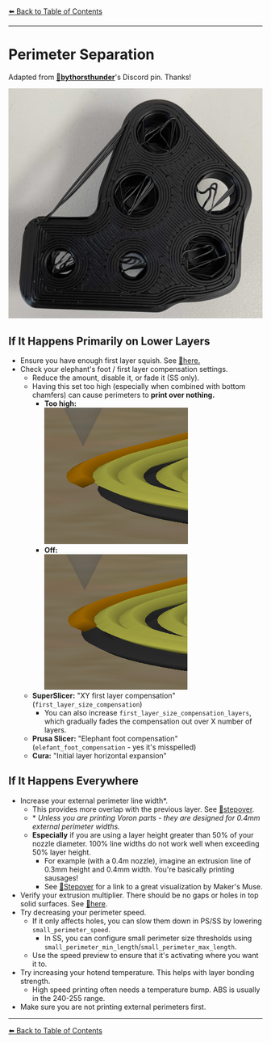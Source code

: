 [:arrow_left: Back to Table of Contents](/README.md)

---
# Perimeter Separation

Adapted from [:page_facing_up:**bythorsthunder**](https://discordapp.com/users/830305218679144509)'s Discord pin. Thanks!

![](/images/troubleshooting/perimeter_separation/perimeter_separation.jpg)


## If It Happens Primarily on Lower Layers

- Ensure you have enough first layer squish. See [:page_facing_up:here.](/articles/first_layer_squish.md) 
- Check your elephant's foot / first layer compensation settings. 
    - Reduce the amount, disable it, or fade it (SS only).
    - Having this set too high (especially when combined with bottom chamfers) can cause perimeters to **print over nothing.**
        - **Too high:**\
        ![](/images/troubleshooting/perimeter_separation/comp_on.png)
        - **Off:**\
        ![](/images/troubleshooting/perimeter_separation/comp_off.png)
    - **SuperSlicer:** "XY first layer compensation" (`first_layer_size_compensation`)
        - You can also increase `first_layer_size_compensation_layers`, which gradually fades the compensation out over X number of layers.
    - **Prusa Slicer:** "Elephant foot compensation" (`elefant_foot_compensation` - yes it's misspelled)
    - **Cura:** "Initial layer horizontal expansion"

## If It Happens Everywhere
- Increase your external perimeter line width*. 
    - This provides more overlap with the previous layer. See [:page_facing_up:stepover](/articles/stepover.md).
    - \* *Unless you are printing Voron parts - they are designed for 0.4mm external perimeter widths.*
    - **Especially** if you are using a layer height greater than 50% of your nozzle diameter. 100% line widths do not work well when exceeding 50% layer height.
        - For example (with a 0.4m nozzle), imagine an extrusion line of 0.3mm height and 0.4mm width. You're basically printing sausages!
        - See [:page_facing_up:Stepover](/articles/stepover.md) for a link to a great visualization by Maker's Muse.
- Verify your extrusion multiplier. There should be no gaps or holes in top solid surfaces. See [:page_facing_up:here](/articles/extrusion_multiplier.md).
- Try decreasing your perimeter speed.  
    - If it only affects holes, you can slow them down in PS/SS by lowering `small_perimeter_speed`.
        - In SS, you can configure small perimeter size thresholds using `small_perimeter_min_length`/`small_perimeter_max_length`. 
    - Use the speed preview to ensure that it's activating where you want it to.
- Try increasing your hotend temperature. This helps with layer bonding strength.
    - High speed printing often needs a temperature bump. ABS is usually in the 240-255 range.
- Make sure you are not printing external perimeters first.
---

[:arrow_left: Back to Table of Contents](/README.md)